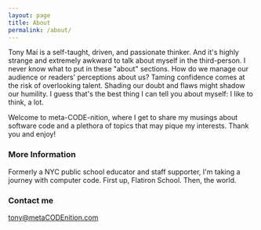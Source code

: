 ```yaml
---
layout: page
title: About
permalink: /about/
---
```


Tony Mai is a self-taught, driven, and passionate thinker. And it's highly strange and extremely awkward to talk about myself in the third-person. I never know what to put in these "about" sections. How do we manage our audience or readers' perceptions about us? Taming confidence comes at the risk of overlooking talent. Shading our doubt and flaws might shadow our humility. I guess that's the best thing I can tell you about myself: I like to think, a lot.

Welcome to meta-CODE-nition, where I get to share my musings about software code and a plethora of topics that may pique my interests. Thank you and enjoy!

### More Information

Formerly a NYC public school educator and staff supporter, I'm taking a journey with computer code. First up, Flatiron School. Then, the world.

### Contact me

[tony@metaCODEnition.com](mailto:tony@metaCODEnition.com)
